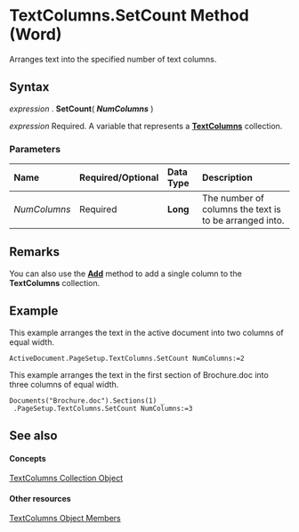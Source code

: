 
# TextColumns.SetCount Method (Word)

Arranges text into the specified number of text columns.


## Syntax

 _expression_ . **SetCount**( **_NumColumns_** )

 _expression_ Required. A variable that represents a **[TextColumns](00b62c93-db7d-00b9-cc84-9a21e427d0cd.md)** collection.


### Parameters



|**Name**|**Required/Optional**|**Data Type**|**Description**|
|:-----|:-----|:-----|:-----|
| _NumColumns_|Required| **Long**|The number of columns the text is to be arranged into.|

## Remarks

You can also use the  **[Add](09e01558-9efc-ac84-684b-63ce459705fd.md)** method to add a single column to the **TextColumns** collection.


## Example

This example arranges the text in the active document into two columns of equal width.


```
ActiveDocument.PageSetup.TextColumns.SetCount NumColumns:=2
```

This example arranges the text in the first section of Brochure.doc into three columns of equal width.




```
Documents("Brochure.doc").Sections(1) _ 
 .PageSetup.TextColumns.SetCount NumColumns:=3
```


## See also


#### Concepts


[TextColumns Collection Object](00b62c93-db7d-00b9-cc84-9a21e427d0cd.md)
#### Other resources


[TextColumns Object Members](f017a7b9-2187-7d20-476f-72bdff469e68.md)
